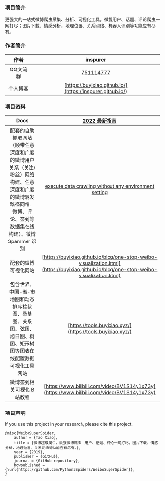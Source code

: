 ### 项目简介

更强大的一站式微博爬虫采集、分析、可视化工具。微博用户、话题、评论爬虫一网打尽；图片下载、情感分析，地理位置、关系网络、机器人识别等功能应有尽有。

### 作者简介

|作者|[inspurer](https://inspurer.github.io/2018/06/07/%E6%9C%88%E5%B0%8F%E6%B0%B4%E9%95%BF%E7%9A%84%E7%94%B1%E6%9D%A5/#more)|
|:---:|:---:|
|QQ交流群|[751114777](https://jq.qq.com/?_wv=1027&k=BJI3pLAq)|
|个人博客|[https://buyixiao.github.io/](https://inspurer.github.io/)|

### 项目资料

|Docs|[2022 最新指南 ](https://buyixiao.github.io/blog/weibo-super-spider.html)|
|:---:|:---:|
|配套的自助抓取网站（顺带任意深度和广度的微博用户关系（关注/粉丝）网络构建、任意深度和广度的微博转发路径网络、微博、评论、签到等数据集在线构建）、微博 Spammer 识别|[execute data crawling without any environment setting](https://weibo-crawl-visual.buyixiao.xyz/)|
|配套的微博可视化网站|[https://buyixiao.github.io/blog/one-stop-weibo-visualization.html](https://buyixiao.github.io/blog/one-stop-weibo-visualization.html)|
| 包含世界、中国-省-市地图和动态排序柱状图、桑基图、关系图、弦图、旭日图、树图、矩形树图等图表在线配置数据可视化工具网站|[https://tools.buyixiao.xyz/](https://tools.buyixiao.xyz/)|
|微博签到相关可视化 B 站教程|[https://www.bilibili.com/video/BV1S14y1x73y](https://www.bilibili.com/video/BV1S14y1x73y)|

### 项目声明

If you use this project in your research, please cite this project.

```
@misc{WeiboSuperSpider,
    author = {Tao Xiao},
    title = {微博超级爬虫，最强微博爬虫，用户、话题、评论一网打尽。图片下载、情感分析，地理位置、关系网络等功能应有尽有。},
    year = {2019},
    publisher = {GitHub},
    journal = {GitHub repository},
    howpublished = {\url{https://github.com/Python3Spiders/WeiboSuperSpider}},
}
```
